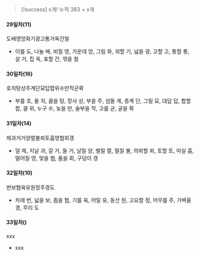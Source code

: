 > [!success] x개!
> 누적 383 + x개
#### 29일차(11)
도배영앙화기광고통거옥간철
- 이를 도, 나눌 배, 비칠 영, 가운데 앙, 그림 화, 꾀할 기, 넓을 광, 고할 고, 통할 통, 살 거, 집 옥, 표할 간, 엮을 철
#### 30일차(16)
호치탕상주계단묘답합위수만작균확
- 부를 호, 둘 치, 끓을 탕, 장사 상, 부을 주, 섬돌 계, 층계 단, 그릴 묘, 대답 답, 합할 합, 클 위, 누구 수, 늦을 만, 술부을 작, 고를 균, 굳을 확
#### 31일차(14) 
제과거거양렬불뢰토흡영협회갱 
- 덜 제, 지날 과, 갈 거, 들 거, 날릴 양, 벌릴 렬, 떨칠 불, 의뢰할 뢰, 토할 토, 마실 흡, 떨어질 영, 맞을 협, 품을 회, 구덩이 갱
#### 32일차(10) 
번보협육유원정주경도 
- 차례 번, 넓을 보, 좁을 협, 기를 육, 어릴 유, 동산 원, 고요할 정, 머무를 주, 가벼울 경, 무리 도
#### 33일차()
xxx
- xxx